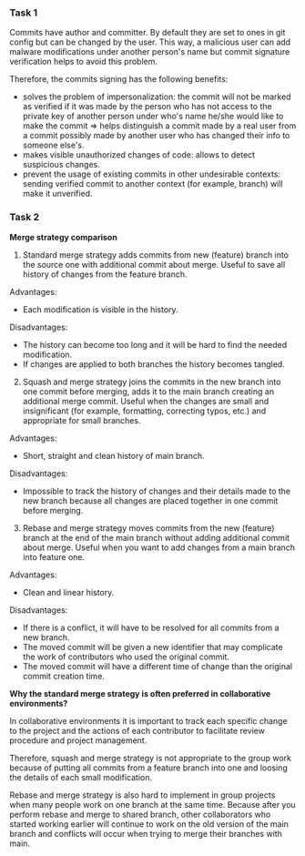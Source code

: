 ### Task 1

Commits have author and committer. By default they are set to ones in git config but can be changed by the user. This way, a malicious user can add malware modifications under another person's name but commit signature verification helps to avoid this problem.

Therefore, the commits signing has the following benefits:

- solves the problem of impersonalization: the commit will not be marked as verified if it was made by the person who has not access to the private key of another person under who's name he/she would like to make the commit => helps distinguish a commit made by a real user from a commit possibly made by another user who has changed their info to someone else's.
- makes visible unauthorized changes of code: allows to detect suspicious changes.
- prevent the usage of existing commits in other undesirable contexts: sending verified commit to another context (for example, branch) will make it unverified.

### Task 2

**Merge strategy comparison**

1. Standard merge strategy adds commits from new (feature) branch into the source one with additional commit about merge. Useful to save all history of changes from the feature branch.

Advantages:

- Each modification is visible in the history.

Disadvantages:

- The history can become too long and it will be hard to find the needed modification.
- If changes are applied to both branches the history becomes tangled.

2. Squash and merge strategy joins the commits in the new branch into one commit before merging, adds it to the main branch creating an additional merge commit. Useful when the changes are small and insignificant (for example, formatting, correcting typos, etc.) and appropriate for small branсhes.

Advantages:

- Short, straight and clean history of main branch.

Disadvantages:

- Impossible to track the history of changes and their details made to the new branch because all changes are placed together in one commit before merging.

3. Rebase and merge strategy moves commits from the new (feature) branch at the end of the main branch without adding additional commit about merge. Useful when you want to add changes from a main branch into feature one.

Advantages:

- Clean and linear history.

Disadvantages:

- If there is a conflict, it will have to be resolved for all commits from a new branch.
- The moved commit will be given a new identifier that may complicate the work of сontributors who used the original commit.
- The moved commit will have a different time of change than the original commit creation time.

**Why the standard merge strategy is often preferred in collaborative environments?**

In collaborative environments it is important to track each specific change to the project and the actions of each contributor to facilitate review procedure and project management.

Therefore, squash and merge strategy is not appropriate to the group work because of putting all commits from a feature branch into one and loosing the details of each small modification.

Rebase and merge strategy is also hard to implement in group projects when many people work on one branch at the same time. Because after you perform rebase and merge to shared branch, other collaborators who started working earlier will continue to work on the old version of the main branch and conflicts will occur when trying to merge their branches with main.
